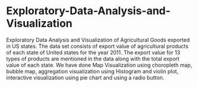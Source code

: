 # Exploratory-Data-Analysis-and-Visualization
Exploratory Data Analysis and Visualization of Agricultural Goods exported in US states.
The data set consists of export value of agricultural products of each state of United states for the year 2011. 
The export value  for 13 types of products are mentioned in the data along with the total export value of each state.
We have done Map Visualization using choropleth map, bubble map, aggregation visualization using Histogram and violin plot, interactive visualization using pie chart and using a radio button.
